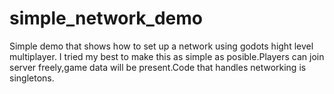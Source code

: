 # simple_network_demo
Simple demo that shows how to set up a network using godots hight level multiplayer.
I tried my best to make this as simple as posible.Players can join server freely,game data will be present.Code that handles networking is singletons.
